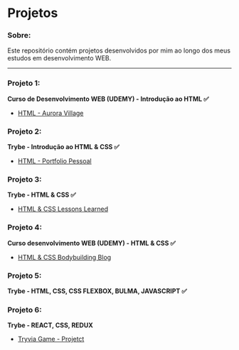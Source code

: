 # Projetos

### Sobre:

Este repositório contém projetos desenvolvidos por mim ao longo dos meus estudos em desenvolvimento WEB.

<hr />

### Projeto 1:
<strong>Curso de Desenvolvimento WEB (UDEMY) - Introdução ao HTML ✅ </strong>
<ul>
<li><a href="https://lucasSGomide.github.io/Aurora_Village_HTML" rel="nofollow">HTML - Aurora Village</a></li>
</ul>

### Projeto 2:
<strong>Trybe - Introdução ao HTML & CSS ✅ </strong>
<ul>
<li><a href="https://lucasSGomide.github.io/Portfolio_Pessoal" rel="nofollow">HTML - Portfolio Pessoal</a></li>
</ul>

### Projeto 3:
<strong>Trybe - HTML & CSS ✅ </strong>
<ul>
<li><a href="https://lucasSGomide.github.io/Lessons_learned" rel="nofollow">HTML & CSS Lessons Learned</a></li>
</ul>

### Projeto 4:
<strong>Curso desenvolvimento WEB (UDEMY) - HTML & CSS ✅ </strong>
<ul>
<li><a href="https://lucasSGomide.github.io/Bodybuilding_blog" rel="nofollow">HTML & CSS Bodybuilding Blog</a></li>
</ul>

### Projeto 5:
<strong>Trybe - HTML, CSS, CSS FLEXBOX, BULMA, JAVASCRIPT ✅ </strong>

### Projeto 6:
<strong>Trybe - REACT, CSS, REDUX </strong>
<ul>
<li><a href="https://github.com/LucasSGomide/Tryvia" rel="nofollow">Tryvia Game - Projetct</a></li>
</ul>
